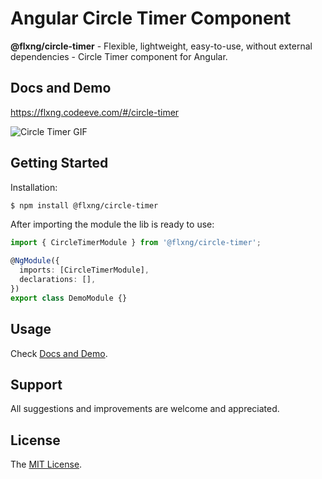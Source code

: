
# Angular Circle Timer Component
**@flxng/circle-timer** - Flexible, lightweight, easy-to-use, without external dependencies - Circle Timer component for Angular.


## Docs and Demo
https://flxng.codeeve.com/#/circle-timer

![Circle Timer GIF](https://media.giphy.com/media/48clzFjCaF8SCRLbEI/giphy.gif)


## Getting Started
Installation:
```bash
$ npm install @flxng/circle-timer
```

After importing the module the lib is ready to use:
```typescript
import { CircleTimerModule } from '@flxng/circle-timer';

@NgModule({
  imports: [CircleTimerModule],
  declarations: [],
})
export class DemoModule {}
```

## Usage
Check [Docs and Demo](https://flxng.codeeve.com/#/circle-timer).


## Support
All suggestions and improvements are welcome and appreciated.


## License
The [MIT License](https://github.com/seidme/flxng/blob/master/LICENSE).
